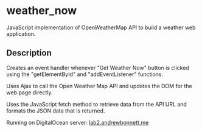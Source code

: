 # weather_now

JavaScript implementation of OpenWeatherMap API to build a weather web application.

## Description

Creates an event handler whenever "Get Weather Now" button is clicked using the "getElementById" and "addEventListener" functions.

Uses Ajax to call the Open Weather Map API and updates the DOM for the web page directly.

Uses the JavaScript fetch method to retrieve data from the API URL and formats the JSON data that is returned.

Running on DigitalOcean server: [lab2.andrewbonnett.me](lab2.andrewbonnett.me)

